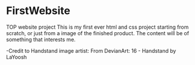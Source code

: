 # FirstWebsite
TOP website project
This is my first ever html and css project starting from scratch, or just from a image of the finished product.
 The content will be of something that interests me.

-Credit to Handstand image artist:
  From DevianArt: 16 - Handstand by LaYoosh
